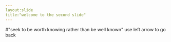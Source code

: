 ```yaml
---
layout:slide
title:"welcome to the second slide"
---
```

#"seek to be worth knowing rather than be well known"
use left arrow to go back
